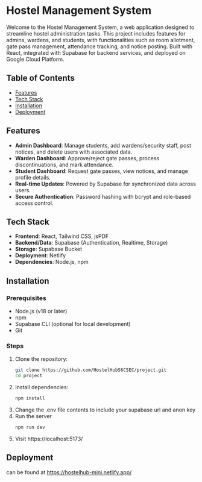 # Hostel Management System

Welcome to the Hostel Management System, a web application designed to streamline hostel administration tasks. This project includes features for admins, wardens, and students, with functionalities such as room allotment, gate pass management, attendance tracking, and notice posting. Built with React, integrated with Supabase for backend services, and deployed on Google Cloud Platform.

## Table of Contents
- [Features](#features)
- [Tech Stack](#tech-stack)
- [Installation](#installation)
- [Deployment](#deployment)

## Features
- **Admin Dashboard**: Manage students, add wardens/security staff, post notices, and delete users with associated data.
- **Warden Dashboard**: Approve/reject gate passes, process discontinuations, and mark attendance.
- **Student Dashboard**: Request gate passes, view notices, and manage profile details.
- **Real-time Updates**: Powered by Supabase for synchronized data across users.
- **Secure Authentication**: Password hashing with bcrypt and role-based access control.

## Tech Stack
- **Frontend**: React, Tailwind CSS, jsPDF
- **Backend/Data**: Supabase (Authentication, Realtime, Storage)
- **Storage**: Supabase Bucket
- **Deployment**: Netlify
- **Dependencies**: Node.js, npm

## Installation

### Prerequisites
- Node.js (v18 or later)
- npm
- Supabase CLI (optional for local development)
- Git

### Steps
1. Clone the repository:
   ```bash
   git clone https://github.com/HostelHubS6CSEC/project.git
   cd project
2. Install dependencies:
   ```bash
   npm install
3. Change the .env file contents to include your supabase url and anon key
4. Run the server
   ```bash
   npm run dev
5. Visit https://localhost:5173/


## Deployment 
   can be found at https://hostelhub-mini.netlify.app/
